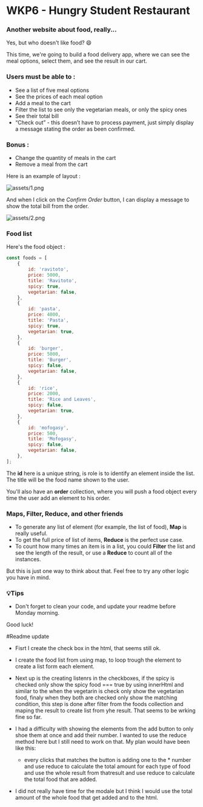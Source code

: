 # WKP6 - Hungry Student Restaurant

### Another website about food, really...

Yes, but who doesn't like food? 😄

This time, we're going to build a food delivery app, where we can see the meal options, select them, and see the result in our cart.

### Users must be able to :

-   See a list of five meal options
-   See the prices of each meal option
-   Add a meal to the cart
-   Filter the list to see only the vegetarian meals, or only the spicy ones
-   See their total bill
-   “Check out” - this doesn’t have to process payment, just simply display
    a message stating the order as been confirmed.

### Bonus :

-   Change the quantity of meals in the cart
-   Remove a meal from the cart

Here is an example of layout :

![assets/1.png](assets/1.png)

And when I click on the _Confirm Order_ button, I can display a message to show the total bill from the order.

![assets/2.png](assets/2.png)

### Food list

Here's the food object :

```jsx
const foods = [
	{
		id: 'ravitoto',
		price: 5000,
		title: 'Ravitoto',
		spicy: true,
		vegetarian: false,
	},
	{
		id: 'pasta',
		price: 4000,
		title: 'Pasta',
		spicy: true,
		vegetarian: true,
	},
	{
		id: 'burger',
		price: 5000,
		title: 'Burger',
		spicy: false,
		vegetarian: false,
	},
	{
		id: 'rice',
		price: 2000,
		title: 'Rice and Leaves',
		spicy: false,
		vegetarian: true,
	},
	{
		id: 'mofogasy',
		price: 500,
		title: 'Mofogasy',
		spicy: false,
		vegetarian: false,
	},
];
```

The **id** here is a unique string, is role is to identify an element inside the list. The title will be the food name shown to the user.

You'll also have an **order** collection, where you will push a food object every time the user add an element to his order.

### Maps, Filter, Reduce, and other friends

-   To generate any list of element (for example, the list of food), **Map** is really useful.
-   To get the full price of list of items, **Reduce** is the perfect use case.
-   To count how many times an item is in a list, you could **Filter** the list and see the length of the result, or use a **Reduce** to count all of the instances.

But this is just one way to think about that. Feel free to try any other logic you have in mind.

### 💡Tips

-   Don't forget to clean your code, and update your readme before Monday morning.

Good luck!

#Readme update

- Fisrt I create the check box in the html, that seems still ok.
- I create the food list from using map, to loop trough the element to create a list form each element.
- Next up is the creating listenrs in the checkboxes, if the spicy is checked only show the spicy food === true by using innerHtml and similar to the when the vegetarin is check only show the vegetarian food, finaly when they both are checked only show the matching condition, this step is done after filter from the foods collection and maping the result to create list from yhe result. That seems to be wrking fine so far.

- I had a difficulty with showing the elements from the add button to only shoe them at once and add their number. I wanted to use the reduce method here but I still need to work on that. My plan would have been like this:
	- every clicks that matches the button is adding one to the * number and use reduce to calculate the total amount for each type of food and use the whole result from thatresult and use reduce to calculate the total food that are added.

- I did not really have time for the modale but I think I would use the total amount of the whole food that get added and to the html.	
